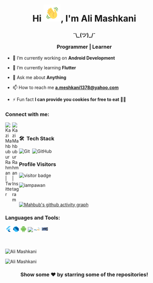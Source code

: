 <h1 align="center">Hi <img src="https://github.com/MashkaniAli/MashkaniAli/blob/main/Wave.gif" height="55px" width="55px">, I'm Ali Mashkani</h1>
<h3 align="center">¯\_(ツ)_/¯

Programmer | Learner

</h3>

- 🔭 I’m currently working on **Android Development**

- 🌱 I’m currently learning **Flutter**

- 💬 Ask me about **Anything**

- 📫 How to reach me **a.meshkani1378@yahoo.com**

- ⚡ Fun fact **I can provide you cookies for free to eat 🍪😂**

### Connect with me:

[<img align="left" alt="Kazi Mahbubur Rahman | Twitter" width="22px" src="https://cdn-icons-png.flaticon.com/512/906/906377.png" />][telegram]
[<img align="left" alt="Kazi Mahbubur Rahman | Instagram" width="22px" src="https://cdn.jsdelivr.net/npm/simple-icons@v3/icons/instagram.svg" />][instagram]

<br />

### 🛠 &nbsp;Tech Stack

![Git](https://img.shields.io/badge/-Git-05122A?style=flat&logo=git)&nbsp;
![GitHub](https://img.shields.io/badge/-GitHub-05122A?style=flat&logo=github)&nbsp;
<br />
### Profile Visitors 
![visitor badge](https://visitor-badge.glitch.me/badge?page_id=MashkaniAli.visitor-badge&left_color=blue&right_color=yellow)
<p align="left"> <img src="https://komarev.com/ghpvc/?username=MashkaniAli&label=Views&color=blue&style=plastic" alt="iampawan" /> </p>
<br />

[![Mahbub's github activity graph](https://activity-graph.herokuapp.com/graph?username=MashkaniAli&bg_color=ffffff&color=777777&line=ff5200&point=1adbce&area=true&hide_border=true)](https://github.com/MashkaniAli/github-readme-activity-graph)


<h3 align="left">Languages and Tools:</h3>
<code><img height="20" src="https://raw.githubusercontent.com/github/explore/80688e429a7d4ef2fca1e82350fe8e3517d3494d/topics/flutter/flutter.png"></code>
<code><img height="20" src="https://raw.githubusercontent.com/github/explore/80688e429a7d4ef2fca1e82350fe8e3517d3494d/topics/dart/dart.png"></code>
<code><img height="20" src="https://raw.githubusercontent.com/github/explore/80688e429a7d4ef2fca1e82350fe8e3517d3494d/topics/android/android.png"></code>
<code><img height="20" src="https://www.vectorlogo.zone/logos/git-scm/git-scm-icon.svg"></code>
<code><img height="20" src="https://raw.githubusercontent.com/devicons/devicon/master/icons/mysql/mysql-original-wordmark.svg"></code>
<code><img height="20" src="https://raw.githubusercontent.com/devicons/devicon/master/icons/php/php-original.svg"></code>
<br>
<br>
<br>


<p><img width="494" align="center" src="https://github-readme-stats.vercel.app/api/top-langs?username=MashkaniAli&show_icons=true&locale=en&layout=compact" alt="Ali Mashkani" /></p>

<p><img align="center" src="https://github-readme-stats.vercel.app/api?username=MashkaniAli&show_icons=true&locale=en" alt="Ali Mashkani" /></p>
<div align="center">

### Show some ❤️ by starring some of the repositories!

</div>

[website]: https://TechHelpBD.com
[facebook]: https://facebook.com/MahbubDev
[twitter]: https://twitter.com/mahbubdev
[youtube]: https://youtube.com/TechHelpBangladesh
[instagram]: https://instagram.com/alimashkani42/
[linkedin]: https://linkedin.com/in/mahbubdev
[telegram]: https://t.me/Mr_Developer_78


